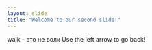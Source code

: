```yaml
---
layout: slide
title: "Welcome to our second slide!"
---
```

walk - это не волк
Use the left arrow to go back!
